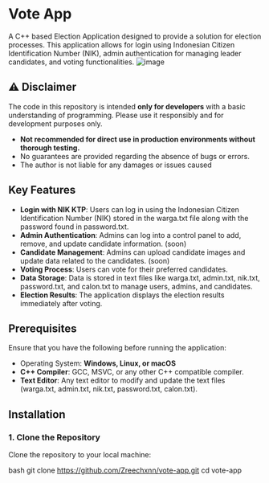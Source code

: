  # Vote App

A C++ based Election Application designed to provide a solution for election processes. This application allows for login using Indonesian Citizen Identification Number (NIK), admin authentication for managing leader candidates, and voting functionalities.
![image](https://h.top4top.io/p_3273g6ky51.png)

## ⚠️ Disclaimer  

The code in this repository is intended **only for developers** with a basic understanding of programming. Please use it responsibly and for development purposes only.

- **Not recommended for direct use in production environments without thorough testing.**  
- No guarantees are provided regarding the absence of bugs or errors.  
- The author is not liable for any damages or issues caused

## Key Features

- **Login with NIK KTP**: Users can log in using the Indonesian Citizen Identification Number (NIK) stored in the warga.txt file along with the password found in password.txt.
- **Admin Authentication**: Admins can log into a control panel to add, remove, and update candidate information. (soon)
- **Candidate Management**: Admins can upload candidate images and update data related to the candidates. (soon)
- **Voting Process**: Users can vote for their preferred candidates.
- **Data Storage**: Data is stored in text files like warga.txt, admin.txt, nik.txt, password.txt, and calon.txt to manage users, admins, and candidates.
- **Election Results**: The application displays the election results immediately after voting.

## Prerequisites

Ensure that you have the following before running the application:

- Operating System: **Windows, Linux, or macOS**
- **C++ Compiler**: GCC, MSVC, or any other C++ compatible compiler.
- **Text Editor**: Any text editor to modify and update the text files (warga.txt, admin.txt, nik.txt, password.txt, calon.txt).

## Installation

### 1. Clone the Repository

Clone the repository to your local machine:

bash
git clone https://github.com/Zreechxnn/vote-app.git
cd vote-app
